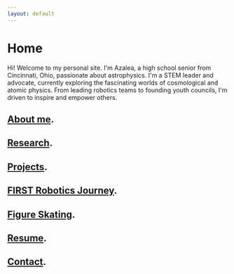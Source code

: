 ```yaml
---
layout: default
---
```


# Home

Hi! Welcome to my personal site. I'm Azalea, a high school senior from Cincinnati, Ohio, passionate about astrophysics.  I'm a STEM leader and advocate, currently exploring the fascinating worlds of cosmological and atomic physics. From leading robotics teams to founding youth councils, I'm driven to inspire and empower others.

## [About me](./about-me.md).

## [Research](./research.md).

## [Projects](./projects.md).

## [FIRST Robotics Journey](./first.md).

## [Figure Skating](./figureskating.md).

## [Resume](./resume.md).

## [Contact](./contact.md).
